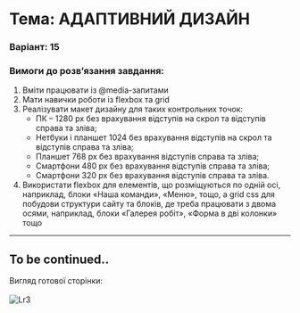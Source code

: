 # Тема: АДАПТИВНИЙ ДИЗАЙН
### Варіант: 15

### Вимоги до розв’язання завдання: <br>
1. Вміти працювати із @media-запитами
2. Мати навички роботи із flexbox та grid
4. Реалізувати макет дизайну для таких контрольних точок:
   - ПК – 1280 px без врахування відступів на скрол та відступів справа та зліва;
   - Нетбуки і планшет 1024 без врахування відступів на скрол та відступів справа та зліва;
   - Планшет 768 px без врахування відступів справа та зліва;
   - Смартфони 480 px без врахування відступів справа та зліва;
   - Смартфони 320 px без врахування відступів справа та зліва.
5. Використати flexbox для елементів, що розміщуються по одній осі, наприклад, блоки «Наша команди», «Меню», тощо, а grid css для побудови структури сайту та блоків, де треба працювати з двома осями, наприклад, блоки «Галерея робіт», «Форма в дві колонки» тощо<br>
---
## To be continued..
Вигляд готової сторінки:<br><br>
![Lr3](page.png)